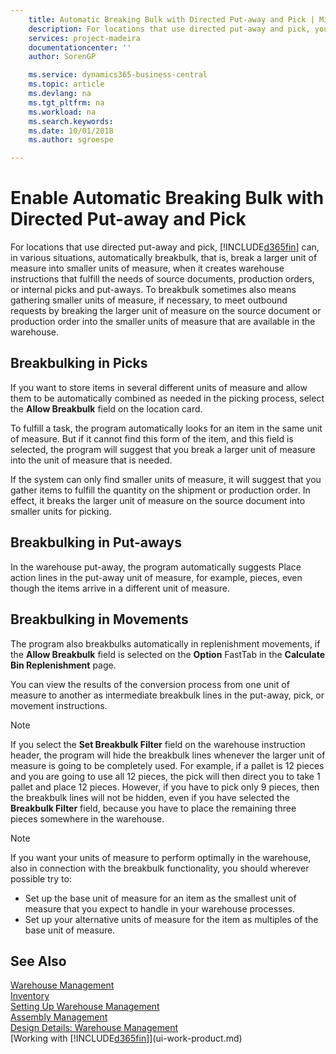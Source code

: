```yaml
---
    title: Automatic Breaking Bulk with Directed Put-away and Pick | Microsoft Docs
    description: For locations that use directed put-away and pick, you can break a larger unit of measure into smaller units of measure, when it creates warehouse instructions that fulfill the needs of source documents, production orders, or internal picks and put-aways.
    services: project-madeira
    documentationcenter: ''
    author: SorenGP

    ms.service: dynamics365-business-central
    ms.topic: article
    ms.devlang: na
    ms.tgt_pltfrm: na
    ms.workload: na
    ms.search.keywords:
    ms.date: 10/01/2018
    ms.author: sgroespe

---
```

# Enable Automatic Breaking Bulk with Directed Put-away and Pick
For locations that use directed put-away and pick, [!INCLUDE[d365fin](includes/d365fin_md.md)] can, in various situations, automatically breakbulk, that is, break a larger unit of measure into smaller units of measure, when it creates warehouse instructions that fulfill the needs of source documents, production orders, or internal picks and put-aways. To breakbulk sometimes also means gathering smaller units of measure, if necessary, to meet outbound requests by breaking the larger unit of measure on the source document or production order into the smaller units of measure that are available in the warehouse.   

## Breakbulking in Picks  
If you want to store items in several different units of measure and allow them to be automatically combined as needed in the picking process, select the **Allow Breakbulk** field on the location card.  

To fulfill a task, the program automatically looks for an item in the same unit of measure. But if it cannot find this form of the item, and this field is selected, the program will suggest that you break a larger unit of measure into the unit of measure that is needed.  

If the system can only find smaller units of measure, it will suggest that you gather items to fulfill the quantity on the shipment or production order. In effect, it breaks the larger unit of measure on the source document into smaller units for picking.  

## Breakbulking in Put-aways  
In the warehouse put-away, the program automatically suggests Place action lines in the put-away unit of measure, for example, pieces, even though the items arrive in a different unit of measure.  

## Breakbulking in Movements  
The program also breakbulks automatically in replenishment movements, if the **Allow Breakbulk** field is selected on the **Option** FastTab in the **Calculate Bin Replenishment** page.  

You can view the results of the conversion process from one unit of measure to another as intermediate breakbulk lines in the put-away, pick, or movement instructions.  

> [!NOTE]  
>  If you select the **Set Breakbulk Filter** field on the warehouse instruction header, the program will hide the breakbulk lines whenever the larger unit of measure is going to be completely used. For example, if a pallet is 12 pieces and you are going to use all 12 pieces, the pick will then direct you to take 1 pallet and place 12 pieces. However, if you have to pick only 9 pieces, then the breakbulk lines will not be hidden, even if you have selected the **Breakbulk Filter** field, because you have to place the remaining three pieces somewhere in the warehouse.  

> [!NOTE]  
>  If you want your units of measure to perform optimally in the warehouse, also in connection with the breakbulk functionality, you should wherever possible try to:  
>   
> - Set up the base unit of measure for an item as the smallest unit of measure that you expect to handle in your warehouse processes.  
> - Set up your alternative units of measure for the item as multiples of the base unit of measure.  

## See Also  
[Warehouse Management](warehouse-manage-warehouse.md)  
[Inventory](inventory-manage-inventory.md)  
[Setting Up Warehouse Management](warehouse-setup-warehouse.md)     
[Assembly Management](assembly-assemble-items.md)    
[Design Details: Warehouse Management](design-details-warehouse-management.md)  
[Working with [!INCLUDE[d365fin](includes/d365fin_md.md)]](ui-work-product.md)  

